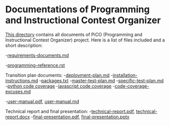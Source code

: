 Documentations of Programming and Instructional Contest Organizer
=================================================================

[This directory](docs/.) contains all documents of PiCO (Programming and Instructional Contest Organizer) project. Here is a list of 
files included and a short description:

-[requirements-documents.md](docs/requirements-documents.md)


-[programming-reference.rst](docs/programming-reference.rst)


Transition plan documents:
-[deployment-plan.md](docs/deployment-plan.md)
-[installation-instructions.md](docs/installation-instructions.md)
-[packages.txt](docs/packages.txt)
-[master-test-plan.md](docs/master-test-plan.md)
-[specific-test-plan.md](docs/specific-test-plan.md)
-[python code coverage](docs/coverage/index.html)
-[javascript code coverage](docs/jscoverage.pdf)
-[code-coverage-excuses.md](docs/code-coverage-excuses.md)

-[user-manual.pdf](docs/user-manual.pdf), [user-manual.md](docs/user-manual.md)

Technical report and final presentation:
-[technical-report.pdf](docs/technical-report.pdf), [technical-report.docx](docs/technical-report.docx)
-[final-presentation.pdf](docs/final-presentation.pdf), [final-presentation.pptx](docs/final-presentation.pptx)


